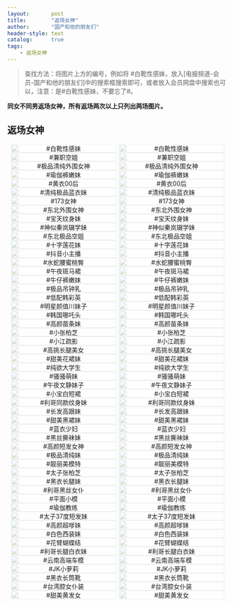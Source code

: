 ```yaml
---
layout:       post
title:        "返场女神"
author:       "国产和他的朋友们"
header-style: text
catalog:      true
tags:
    - 返场女神
---
```


> 查找方法：将图片上方的编号，例如将 #白靴性感妹，放入[电报频道-会员-国产和他的朋友们]中的搜索框搜索即可，或者放入会员网盘中搜索也可以，注意：是#白靴性感妹，不要忘了#。

**同女不同男返场女神，所有返场两次以上只列出两场图片。**

## 返场女神

<div style="display: flex; justify-content: center;">
    <div style="position: relative; width: 48%; margin-right: 1%;">
        <img src="https://tanhuawanrenmigroup.top/tanhuafanchang/tanhuafanchang10001.jpg" style="width: 100%;"/>
        <div style="position: absolute; top: 0; left: 0; width: 100%; text-align: center; background-color: rgba(255, 255, 255, 0.7); font-size: 14px;">
            #白靴性感妹
        </div>
    </div>
    <div style="position: relative; width: 48%;">
        <img src="https://tanhuawanrenmigroup.top/tanhuafanchang/tanhuafanchang10002.jpg" style="width: 100%;"/>
        <div style="position: absolute; top: 0; left: 0; width: 100%; text-align: center; background-color: rgba(255, 255, 255, 0.7); font-size: 14px;">
            #白靴性感妹
        </div>
    </div>

</div>

<div style="display: flex; justify-content: center;">
    <div style="position: relative; width: 48%; margin-right: 1%;">
        <img src="https://tanhuawanrenmigroup.top/tanhuafanchang/tanhuafanchang10003.jpg" style="width: 100%;"/>
        <div style="position: absolute; top: 0; left: 0; width: 100%; text-align: center; background-color: rgba(255, 255, 255, 0.7); font-size: 14px;">
            #兼职空姐
        </div>
    </div>
    <div style="position: relative; width: 48%;">
        <img src="https://tanhuawanrenmigroup.top/tanhuafanchang/tanhuafanchang10004.jpg" style="width: 100%;"/>
        <div style="position: absolute; top: 0; left: 0; width: 100%; text-align: center; background-color: rgba(255, 255, 255, 0.7); font-size: 14px;">
            #兼职空姐
        </div>
    </div>
</div>

<div style="display: flex; justify-content: center;">
    <div style="position: relative; width: 48%; margin-right: 1%;">
        <img src="https://tanhuawanrenmigroup.top/tanhuafanchang/tanhuafanchang10005.jpg" style="width: 100%;"/>
        <div style="position: absolute; top: 0; left: 0; width: 100%; text-align: center; background-color: rgba(255, 255, 255, 0.7); font-size: 14px;">
            #极品清纯外围女神
        </div>
    </div>
    <div style="position: relative; width: 48%;">
        <img src="https://tanhuawanrenmigroup.top/tanhuafanchang/tanhuafanchang10006.jpg" style="width: 100%;"/>
        <div style="position: absolute; top: 0; left: 0; width: 100%; text-align: center; background-color: rgba(255, 255, 255, 0.7); font-size: 14px;">
            #极品清纯外围女神
        </div>
    </div>
</div>

<div style="display: flex; justify-content: center;">
    <div style="position: relative; width: 48%; margin-right: 1%;">
        <img src="https://tanhuawanrenmigroup.top/tanhuafanchang/tanhuafanchang10007.jpg" style="width: 100%;"/>
        <div style="position: absolute; top: 0; left: 0; width: 100%; text-align: center; background-color: rgba(255, 255, 255, 0.7); font-size: 14px;">
            #瑜伽裤嫩妹
        </div>
    </div>
    <div style="position: relative; width: 48%;">
        <img src="https://tanhuawanrenmigroup.top/tanhuafanchang/tanhuafanchang10008.jpg" style="width: 100%;"/>
        <div style="position: absolute; top: 0; left: 0; width: 100%; text-align: center; background-color: rgba(255, 255, 255, 0.7); font-size: 14px;">
            #瑜伽裤嫩妹
        </div>
    </div>
</div>

<div style="display: flex; justify-content: center;">
    <div style="position: relative; width: 48%; margin-right: 1%;">
        <img src="https://tanhuawanrenmigroup.top/tanhuafanchang/tanhuafanchang10009.jpg" style="width: 100%;"/>
        <div style="position: absolute; top: 0; left: 0; width: 100%; text-align: center; background-color: rgba(255, 255, 255, 0.7); font-size: 14px;">
            #黄衣00后
        </div>
    </div>
    <div style="position: relative; width: 48%;">
        <img src="https://tanhuawanrenmigroup.top/tanhuafanchang/tanhuafanchang10010.jpg" style="width: 100%;"/>
        <div style="position: absolute; top: 0; left: 0; width: 100%; text-align: center; background-color: rgba(255, 255, 255, 0.7); font-size: 14px;">
            #黄衣00后
        </div>
    </div>
</div>

<div style="display: flex; justify-content: center;">
    <div style="position: relative; width: 48%; margin-right: 1%;">
        <img src="https://tanhuawanrenmigroup.top/tanhuafanchang/tanhuafanchang10011.jpg" style="width: 100%;"/>
        <div style="position: absolute; top: 0; left: 0; width: 100%; text-align: center; background-color: rgba(255, 255, 255, 0.7); font-size: 14px;">
            #清纯极品蓝衣妹
        </div>
    </div>
    <div style="position: relative; width: 48%;">
        <img src="https://tanhuawanrenmigroup.top/tanhuafanchang/tanhuafanchang10012.jpg" style="width: 100%;"/>
        <div style="position: absolute; top: 0; left: 0; width: 100%; text-align: center; background-color: rgba(255, 255, 255, 0.7); font-size: 14px;">
            #清纯极品蓝衣妹
        </div>
    </div>
</div>

<div style="display: flex; justify-content: center;">
    <div style="position: relative; width: 48%; margin-right: 1%;">
        <img src="https://tanhuawanrenmigroup.top/tanhuafanchang/tanhuafanchang10013.jpg" style="width: 100%;"/>
        <div style="position: absolute; top: 0; left: 0; width: 100%; text-align: center; background-color: rgba(255, 255, 255, 0.7); font-size: 14px;">
            #173女神
        </div>
    </div>
    <div style="position: relative; width: 48%;">
        <img src="https://tanhuawanrenmigroup.top/tanhuafanchang/tanhuafanchang10014.jpg" style="width: 100%;"/>
        <div style="position: absolute; top: 0; left: 0; width: 100%; text-align: center; background-color: rgba(255, 255, 255, 0.7); font-size: 14px;">
            #173女神
        </div>
    </div>
</div>

<div style="display: flex; justify-content: center;">
    <div style="position: relative; width: 48%; margin-right: 1%;">
        <img src="https://tanhuawanrenmigroup.top/tanhuafanchang/tanhuafanchang10015.jpg" style="width: 100%;"/>
        <div style="position: absolute; top: 0; left: 0; width: 100%; text-align: center; background-color: rgba(255, 255, 255, 0.7); font-size: 14px;">
            #东北外围女神
        </div>
    </div>
    <div style="position: relative; width: 48%;">
        <img src="https://tanhuawanrenmigroup.top/tanhuafanchang/tanhuafanchang10016.jpg" style="width: 100%;"/>
        <div style="position: absolute; top: 0; left: 0; width: 100%; text-align: center; background-color: rgba(255, 255, 255, 0.7); font-size: 14px;">
            #东北外围女神
        </div>
    </div>
</div>

<div style="display: flex; justify-content: center;">
    <div style="position: relative; width: 48%; margin-right: 1%;">
        <img src="https://tanhuawanrenmigroup.top/tanhuafanchang/tanhuafanchang10017.jpg" style="width: 100%;"/>
        <div style="position: absolute; top: 0; left: 0; width: 100%; text-align: center; background-color: rgba(255, 255, 255, 0.7); font-size: 14px;">
            #宝天纹身妹
        </div>
    </div>
    <div style="position: relative; width: 48%;">
        <img src="https://tanhuawanrenmigroup.top/tanhuafanchang/tanhuafanchang10018.jpg" style="width: 100%;"/>
        <div style="position: absolute; top: 0; left: 0; width: 100%; text-align: center; background-color: rgba(255, 255, 255, 0.7); font-size: 14px;">
            #宝天纹身妹
        </div>
    </div>
</div>

<div style="display: flex; justify-content: center;">
    <div style="position: relative; width: 48%; margin-right: 1%;">
        <img src="https://tanhuawanrenmigroup.top/tanhuafanchang/tanhuafanchang10019.jpg" style="width: 100%;"/>
        <div style="position: absolute; top: 0; left: 0; width: 100%; text-align: center; background-color: rgba(255, 255, 255, 0.7); font-size: 14px;">
            #神似秦岚辍学妹
        </div>
    </div>
    <div style="position: relative; width: 48%;">
        <img src="https://tanhuawanrenmigroup.top/tanhuafanchang/tanhuafanchang10020.jpg" style="width: 100%;"/>
        <div style="position: absolute; top: 0; left: 0; width: 100%; text-align: center; background-color: rgba(255, 255, 255, 0.7); font-size: 14px;">
            #神似秦岚辍学妹
        </div>
    </div>
</div>

<div style="display: flex; justify-content: center;">
    <div style="position: relative; width: 48%; margin-right: 1%;">
        <img src="https://tanhuawanrenmigroup.top/tanhuafanchang/tanhuafanchang10021.jpg" style="width: 100%;"/>
        <div style="position: absolute; top: 0; left: 0; width: 100%; text-align: center; background-color: rgba(255, 255, 255, 0.7); font-size: 14px;">
            #东北极品空姐
        </div>
    </div>
    <div style="position: relative; width: 48%;">
        <img src="https://tanhuawanrenmigroup.top/tanhuafanchang/tanhuafanchang10022.jpg" style="width: 100%;"/>
        <div style="position: absolute; top: 0; left: 0; width: 100%; text-align: center; background-color: rgba(255, 255, 255, 0.7); font-size: 14px;">
            #东北极品空姐
        </div>
    </div>
</div>

<div style="display: flex; justify-content: center;">
    <div style="position: relative; width: 48%; margin-right: 1%;">
        <img src="https://tanhuawanrenmigroup.top/tanhuafanchang/tanhuafanchang10023.jpg" style="width: 100%;"/>
        <div style="position: absolute; top: 0; left: 0; width: 100%; text-align: center; background-color: rgba(255, 255, 255, 0.7); font-size: 14px;">
            #十字莲花妹
        </div>
    </div>
    <div style="position: relative; width: 48%;">
        <img src="https://tanhuawanrenmigroup.top/tanhuafanchang/tanhuafanchang10024.jpg" style="width: 100%;"/>
        <div style="position: absolute; top: 0; left: 0; width: 100%; text-align: center; background-color: rgba(255, 255, 255, 0.7); font-size: 14px;">
            #十字莲花妹
        </div>
    </div>
</div>

<div style="display: flex; justify-content: center;">
    <div style="position: relative; width: 48%; margin-right: 1%;">
        <img src="https://tanhuawanrenmigroup.top/tanhuafanchang/tanhuafanchang10025.jpg" style="width: 100%;"/>
        <div style="position: absolute; top: 0; left: 0; width: 100%; text-align: center; background-color: rgba(255, 255, 255, 0.7); font-size: 14px;">
            #抖音小主播
        </div>
    </div>
    <div style="position: relative; width: 48%;">
        <img src="https://tanhuawanrenmigroup.top/tanhuafanchang/tanhuafanchang10026.jpg" style="width: 100%;"/>
        <div style="position: absolute; top: 0; left: 0; width: 100%; text-align: center; background-color: rgba(255, 255, 255, 0.7); font-size: 14px;">
            #抖音小主播
        </div>
    </div>
</div>

<div style="display: flex; justify-content: center;">
    <div style="position: relative; width: 48%; margin-right: 1%;">
        <img src="https://tanhuawanrenmigroup.top/tanhuafanchang/tanhuafanchang10027.jpg" style="width: 100%;"/>
        <div style="position: absolute; top: 0; left: 0; width: 100%; text-align: center; background-color: rgba(255, 255, 255, 0.7); font-size: 14px;">
            #水蛇腰蜜桃臀
        </div>
    </div>
    <div style="position: relative; width: 48%;">
        <img src="https://tanhuawanrenmigroup.top/tanhuafanchang/tanhuafanchang10028.jpg" style="width: 100%;"/>
        <div style="position: absolute; top: 0; left: 0; width: 100%; text-align: center; background-color: rgba(255, 255, 255, 0.7); font-size: 14px;">
            #水蛇腰蜜桃臀
        </div>
    </div>
</div>

<div style="display: flex; justify-content: center;">
    <div style="position: relative; width: 48%; margin-right: 1%;">
        <img src="https://tanhuawanrenmigroup.top/tanhuafanchang/tanhuafanchang10029.jpg" style="width: 100%;"/>
        <div style="position: absolute; top: 0; left: 0; width: 100%; text-align: center; background-color: rgba(255, 255, 255, 0.7); font-size: 14px;">
            #午夜斑马裙
        </div>
    </div>
    <div style="position: relative; width: 48%;">
        <img src="https://tanhuawanrenmigroup.top/tanhuafanchang/tanhuafanchang10030.jpg" style="width: 100%;"/>
        <div style="position: absolute; top: 0; left: 0; width: 100%; text-align: center; background-color: rgba(255, 255, 255, 0.7); font-size: 14px;">
            #午夜斑马裙
        </div>
    </div>
</div>

<div style="display: flex; justify-content: center;">
    <div style="position: relative; width: 48%; margin-right: 1%;">
        <img src="https://tanhuawanrenmigroup.top/tanhuafanchang/tanhuafanchang10031.jpg" style="width: 100%;"/>
        <div style="position: absolute; top: 0; left: 0; width: 100%; text-align: center; background-color: rgba(255, 255, 255, 0.7); font-size: 14px;">
            #牛仔裤嫩妹
        </div>
    </div>
    <div style="position: relative; width: 48%;">
        <img src="https://tanhuawanrenmigroup.top/tanhuafanchang/tanhuafanchang10032.jpg" style="width: 100%;"/>
        <div style="position: absolute; top: 0; left: 0; width: 100%; text-align: center; background-color: rgba(255, 255, 255, 0.7); font-size: 14px;">
            #牛仔裤嫩妹
        </div>
    </div>
</div>

<div style="display: flex; justify-content: center;">
    <div style="position: relative; width: 48%; margin-right: 1%;">
        <img src="https://tanhuawanrenmigroup.top/tanhuafanchang/tanhuafanchang10033.jpg" style="width: 100%;"/>
        <div style="position: absolute; top: 0; left: 0; width: 100%; text-align: center; background-color: rgba(255, 255, 255, 0.7); font-size: 14px;">
            #极品吊钟乳
        </div>
    </div>
    <div style="position: relative; width: 48%;">
        <img src="https://tanhuawanrenmigroup.top/tanhuafanchang/tanhuafanchang10034.jpg" style="width: 100%;"/>
        <div style="position: absolute; top: 0; left: 0; width: 100%; text-align: center; background-color: rgba(255, 255, 255, 0.7); font-size: 14px;">
            #极品吊钟乳
        </div>
    </div>
</div>

<div style="display: flex; justify-content: center;">
    <div style="position: relative; width: 48%; margin-right: 1%;">
        <img src="https://tanhuawanrenmigroup.top/tanhuafanchang/tanhuafanchang10035.jpg" style="width: 100%;"/>
        <div style="position: absolute; top: 0; left: 0; width: 100%; text-align: center; background-color: rgba(255, 255, 255, 0.7); font-size: 14px;">
            #低配韩彩英
        </div>
    </div>
    <div style="position: relative; width: 48%;">
        <img src="https://tanhuawanrenmigroup.top/tanhuafanchang/tanhuafanchang10036.jpg" style="width: 100%;"/>
        <div style="position: absolute; top: 0; left: 0; width: 100%; text-align: center; background-color: rgba(255, 255, 255, 0.7); font-size: 14px;">
            #低配韩彩英
        </div>
    </div>
</div>

<div style="display: flex; justify-content: center;">
    <div style="position: relative; width: 48%; margin-right: 1%;">
        <img src="https://tanhuawanrenmigroup.top/tanhuafanchang/tanhuafanchang10037.jpg" style="width: 100%;"/>
        <div style="position: absolute; top: 0; left: 0; width: 100%; text-align: center; background-color: rgba(255, 255, 255, 0.7); font-size: 14px;">
            #明星颜值川妹子
        </div>
    </div>
    <div style="position: relative; width: 48%;">
        <img src="https://tanhuawanrenmigroup.top/tanhuafanchang/tanhuafanchang10038.jpg" style="width: 100%;"/>
        <div style="position: absolute; top: 0; left: 0; width: 100%; text-align: center; background-color: rgba(255, 255, 255, 0.7); font-size: 14px;">
            #明星颜值川妹子
        </div>
    </div>
</div>

<div style="display: flex; justify-content: center;">
    <div style="position: relative; width: 48%; margin-right: 1%;">
        <img src="https://tanhuawanrenmigroup.top/tanhuafanchang/tanhuafanchang10039.jpg" style="width: 100%;"/>
        <div style="position: absolute; top: 0; left: 0; width: 100%; text-align: center; background-color: rgba(255, 255, 255, 0.7); font-size: 14px;">
            #韩国哪吒头
        </div>
    </div>
    <div style="position: relative; width: 48%;">
        <img src="https://tanhuawanrenmigroup.top/tanhuafanchang/tanhuafanchang10040.jpg" style="width: 100%;"/>
        <div style="position: absolute; top: 0; left: 0; width: 100%; text-align: center; background-color: rgba(255, 255, 255, 0.7); font-size: 14px;">
            #韩国哪吒头
        </div>
    </div>
</div>

<div style="display: flex; justify-content: center;">
    <div style="position: relative; width: 48%; margin-right: 1%;">
        <img src="https://tanhuawanrenmigroup.top/tanhuafanchang/tanhuafanchang10041.jpg" style="width: 100%;"/>
        <div style="position: absolute; top: 0; left: 0; width: 100%; text-align: center; background-color: rgba(255, 255, 255, 0.7); font-size: 14px;">
            #高颜苗条妹
        </div>
    </div>
    <div style="position: relative; width: 48%;">
        <img src="https://tanhuawanrenmigroup.top/tanhuafanchang/tanhuafanchang10042.jpg" style="width: 100%;"/>
        <div style="position: absolute; top: 0; left: 0; width: 100%; text-align: center; background-color: rgba(255, 255, 255, 0.7); font-size: 14px;">
            #高颜苗条妹
        </div>
    </div>
</div>

<div style="display: flex; justify-content: center;">
    <div style="position: relative; width: 48%; margin-right: 1%;">
        <img src="https://tanhuawanrenmigroup.top/tanhuafanchang/tanhuafanchang10043.jpg" style="width: 100%;"/>
        <div style="position: absolute; top: 0; left: 0; width: 100%; text-align: center; background-color: rgba(255, 255, 255, 0.7); font-size: 14px;">
            #小张柏芝
        </div>
    </div>
    <div style="position: relative; width: 48%;">
        <img src="https://tanhuawanrenmigroup.top/tanhuafanchang/tanhuafanchang10044.jpg" style="width: 100%;"/>
        <div style="position: absolute; top: 0; left: 0; width: 100%; text-align: center; background-color: rgba(255, 255, 255, 0.7); font-size: 14px;">
            #小张柏芝
        </div>
    </div>
</div>

<div style="display: flex; justify-content: center;">
    <div style="position: relative; width: 48%; margin-right: 1%;">
        <img src="https://tanhuawanrenmigroup.top/tanhuafanchang/tanhuafanchang10045.jpg" style="width: 100%;"/>
        <div style="position: absolute; top: 0; left: 0; width: 100%; text-align: center; background-color: rgba(255, 255, 255, 0.7); font-size: 14px;">
            #小江疏影
        </div>
    </div>
    <div style="position: relative; width: 48%;">
        <img src="https://tanhuawanrenmigroup.top/tanhuafanchang/tanhuafanchang10046.jpg" style="width: 100%;"/>
        <div style="position: absolute; top: 0; left: 0; width: 100%; text-align: center; background-color: rgba(255, 255, 255, 0.7); font-size: 14px;">
            #小江疏影
        </div>
    </div>
</div>

<div style="display: flex; justify-content: center;">
    <div style="position: relative; width: 48%; margin-right: 1%;">
        <img src="https://tanhuawanrenmigroup.top/tanhuafanchang/tanhuafanchang10047.jpg" style="width: 100%;"/>
        <div style="position: absolute; top: 0; left: 0; width: 100%; text-align: center; background-color: rgba(255, 255, 255, 0.7); font-size: 14px;">
            #高挑长腿美女
        </div>
    </div>
    <div style="position: relative; width: 48%;">
        <img src="https://tanhuawanrenmigroup.top/tanhuafanchang/tanhuafanchang10048.jpg" style="width: 100%;"/>
        <div style="position: absolute; top: 0; left: 0; width: 100%; text-align: center; background-color: rgba(255, 255, 255, 0.7); font-size: 14px;">
            #高挑长腿美女
        </div>
    </div>
</div>

<div style="display: flex; justify-content: center;">
    <div style="position: relative; width: 48%; margin-right: 1%;">
        <img src="https://tanhuawanrenmigroup.top/tanhuafanchang/tanhuafanchang10049.jpg" style="width: 100%;"/>
        <div style="position: absolute; top: 0; left: 0; width: 100%; text-align: center; background-color: rgba(255, 255, 255, 0.7); font-size: 14px;">
            #甜美花裙妹
        </div>
    </div>
    <div style="position: relative; width: 48%;">
        <img src="https://tanhuawanrenmigroup.top/tanhuafanchang/tanhuafanchang10050.jpg" style="width: 100%;"/>
        <div style="position: absolute; top: 0; left: 0; width: 100%; text-align: center; background-color: rgba(255, 255, 255, 0.7); font-size: 14px;">
            #甜美花裙妹
        </div>
    </div>
</div>

<div style="display: flex; justify-content: center;">
    <div style="position: relative; width: 48%; margin-right: 1%;">
        <img src="https://tanhuawanrenmigroup.top/tanhuafanchang/tanhuafanchang10051.jpg" style="width: 100%;"/>
        <div style="position: absolute; top: 0; left: 0; width: 100%; text-align: center; background-color: rgba(255, 255, 255, 0.7); font-size: 14px;">
            #纯欲大学生
        </div>
    </div>
    <div style="position: relative; width: 48%;">
        <img src="https://tanhuawanrenmigroup.top/tanhuafanchang/tanhuafanchang10052.jpg" style="width: 100%;"/>
        <div style="position: absolute; top: 0; left: 0; width: 100%; text-align: center; background-color: rgba(255, 255, 255, 0.7); font-size: 14px;">
            #纯欲大学生
        </div>
    </div>
</div>

<div style="display: flex; justify-content: center;">
    <div style="position: relative; width: 48%; margin-right: 1%;">
        <img src="https://tanhuawanrenmigroup.top/tanhuafanchang/tanhuafanchang10053.jpg" style="width: 100%;"/>
        <div style="position: absolute; top: 0; left: 0; width: 100%; text-align: center; background-color: rgba(255, 255, 255, 0.7); font-size: 14px;">
            #骚骚萌妹
        </div>
    </div>
    <div style="position: relative; width: 48%;">
        <img src="https://tanhuawanrenmigroup.top/tanhuafanchang/tanhuafanchang10054.jpg" style="width: 100%;"/>
        <div style="position: absolute; top: 0; left: 0; width: 100%; text-align: center; background-color: rgba(255, 255, 255, 0.7); font-size: 14px;">
            #骚骚萌妹
        </div>
    </div>
</div>

<div style="display: flex; justify-content: center;">
    <div style="position: relative; width: 48%; margin-right: 1%;">
        <img src="https://tanhuawanrenmigroup.top/tanhuafanchang/tanhuafanchang10055.jpg" style="width: 100%;"/>
        <div style="position: absolute; top: 0; left: 0; width: 100%; text-align: center; background-color: rgba(255, 255, 255, 0.7); font-size: 14px;">
            #午夜文静妹子
        </div>
    </div>
    <div style="position: relative; width: 48%;">
        <img src="https://tanhuawanrenmigroup.top/tanhuafanchang/tanhuafanchang10056.jpg" style="width: 100%;"/>
        <div style="position: absolute; top: 0; left: 0; width: 100%; text-align: center; background-color: rgba(255, 255, 255, 0.7); font-size: 14px;">
            #午夜文静妹子
        </div>
    </div>
</div>

<div style="display: flex; justify-content: center;">
    <div style="position: relative; width: 48%; margin-right: 1%;">
        <img src="https://tanhuawanrenmigroup.top/tanhuafanchang/tanhuafanchang10057.jpg" style="width: 100%;"/>
        <div style="position: absolute; top: 0; left: 0; width: 100%; text-align: center; background-color: rgba(255, 255, 255, 0.7); font-size: 14px;">
            #小宝白短裙
        </div>
    </div>
    <div style="position: relative; width: 48%;">
        <img src="https://tanhuawanrenmigroup.top/tanhuafanchang/tanhuafanchang10058.jpg" style="width: 100%;"/>
        <div style="position: absolute; top: 0; left: 0; width: 100%; text-align: center; background-color: rgba(255, 255, 255, 0.7); font-size: 14px;">
            #小宝白短裙
        </div>
    </div>
</div>

<div style="display: flex; justify-content: center;">
    <div style="position: relative; width: 48%; margin-right: 1%;">
        <img src="https://tanhuawanrenmigroup.top/tanhuafanchang/tanhuafanchang10059.jpg" style="width: 100%;"/>
        <div style="position: absolute; top: 0; left: 0; width: 100%; text-align: center; background-color: rgba(255, 255, 255, 0.7); font-size: 14px;">
            #利哥同款纹身妹
        </div>
    </div>
    <div style="position: relative; width: 48%;">
        <img src="https://tanhuawanrenmigroup.top/tanhuafanchang/tanhuafanchang10060.jpg" style="width: 100%;"/>
        <div style="position: absolute; top: 0; left: 0; width: 100%; text-align: center; background-color: rgba(255, 255, 255, 0.7); font-size: 14px;">
            #利哥同款纹身妹
        </div>
    </div>
</div>

<div style="display: flex; justify-content: center;">
    <div style="position: relative; width: 48%; margin-right: 1%;">
        <img src="https://tanhuawanrenmigroup.top/tanhuafanchang/tanhuafanchang10061.jpg" style="width: 100%;"/>
        <div style="position: absolute; top: 0; left: 0; width: 100%; text-align: center; background-color: rgba(255, 255, 255, 0.7); font-size: 14px;">
            #长发高跟妹
        </div>
    </div>
    <div style="position: relative; width: 48%;">
        <img src="https://tanhuawanrenmigroup.top/tanhuafanchang/tanhuafanchang10062.jpg" style="width: 100%;"/>
        <div style="position: absolute; top: 0; left: 0; width: 100%; text-align: center; background-color: rgba(255, 255, 255, 0.7); font-size: 14px;">
            #长发高跟妹
        </div>
    </div>
</div>

<div style="display: flex; justify-content: center;">
    <div style="position: relative; width: 48%; margin-right: 1%;">
        <img src="https://tanhuawanrenmigroup.top/tanhuafanchang/tanhuafanchang10063.jpg" style="width: 100%;"/>
        <div style="position: absolute; top: 0; left: 0; width: 100%; text-align: center; background-color: rgba(255, 255, 255, 0.7); font-size: 14px;">
            #甜美黑裙妹
        </div>
    </div>
    <div style="position: relative; width: 48%;">
        <img src="https://tanhuawanrenmigroup.top/tanhuafanchang/tanhuafanchang10064.jpg" style="width: 100%;"/>
        <div style="position: absolute; top: 0; left: 0; width: 100%; text-align: center; background-color: rgba(255, 255, 255, 0.7); font-size: 14px;">
            #甜美黑裙妹
        </div>
    </div>
</div>

<div style="display: flex; justify-content: center;">
    <div style="position: relative; width: 48%; margin-right: 1%;">
        <img src="https://tanhuawanrenmigroup.top/tanhuafanchang/tanhuafanchang10065.jpg" style="width: 100%;"/>
        <div style="position: absolute; top: 0; left: 0; width: 100%; text-align: center; background-color: rgba(255, 255, 255, 0.7); font-size: 14px;">
            #蓝衣少妇
        </div>
    </div>
    <div style="position: relative; width: 48%;">
        <img src="https://tanhuawanrenmigroup.top/tanhuafanchang/tanhuafanchang10066.jpg" style="width: 100%;"/>
        <div style="position: absolute; top: 0; left: 0; width: 100%; text-align: center; background-color: rgba(255, 255, 255, 0.7); font-size: 14px;">
            #蓝衣少妇
        </div>
    </div>
</div>

<div style="display: flex; justify-content: center;">
    <div style="position: relative; width: 48%; margin-right: 1%;">
        <img src="https://tanhuawanrenmigroup.top/tanhuafanchang/tanhuafanchang10067.jpg" style="width: 100%;"/>
        <div style="position: absolute; top: 0; left: 0; width: 100%; text-align: center; background-color: rgba(255, 255, 255, 0.7); font-size: 14px;">
            #黑丝撕袜妹
        </div>
    </div>
    <div style="position: relative; width: 48%;">
        <img src="https://tanhuawanrenmigroup.top/tanhuafanchang/tanhuafanchang10068.jpg" style="width: 100%;"/>
        <div style="position: absolute; top: 0; left: 0; width: 100%; text-align: center; background-color: rgba(255, 255, 255, 0.7); font-size: 14px;">
            #黑丝撕袜妹
        </div>
    </div>
</div>

<div style="display: flex; justify-content: center;">
    <div style="position: relative; width: 48%; margin-right: 1%;">
        <img src="https://tanhuawanrenmigroup.top/tanhuafanchang/tanhuafanchang10069.jpg" style="width: 100%;"/>
        <div style="position: absolute; top: 0; left: 0; width: 100%; text-align: center; background-color: rgba(255, 255, 255, 0.7); font-size: 14px;">
            #高颜短发女神
        </div>
    </div>
    <div style="position: relative; width: 48%;">
        <img src="https://tanhuawanrenmigroup.top/tanhuafanchang/tanhuafanchang10070.jpg" style="width: 100%;"/>
        <div style="position: absolute; top: 0; left: 0; width: 100%; text-align: center; background-color: rgba(255, 255, 255, 0.7); font-size: 14px;">
            #高颜短发女神
        </div>
    </div>
</div>

<div style="display: flex; justify-content: center;">
    <div style="position: relative; width: 48%; margin-right: 1%;">
        <img src="https://tanhuawanrenmigroup.top/tanhuafanchang/tanhuafanchang10071.jpg" style="width: 100%;"/>
        <div style="position: absolute; top: 0; left: 0; width: 100%; text-align: center; background-color: rgba(255, 255, 255, 0.7); font-size: 14px;">
            #极品清纯妹
        </div>
    </div>
    <div style="position: relative; width: 48%;">
        <img src="https://tanhuawanrenmigroup.top/tanhuafanchang/tanhuafanchang10072.jpg" style="width: 100%;"/>
        <div style="position: absolute; top: 0; left: 0; width: 100%; text-align: center; background-color: rgba(255, 255, 255, 0.7); font-size: 14px;">
            #极品清纯妹
        </div>
    </div>
</div>

<div style="display: flex; justify-content: center;">
    <div style="position: relative; width: 48%; margin-right: 1%;">
        <img src="https://tanhuawanrenmigroup.top/tanhuafanchang/tanhuafanchang10073.jpg" style="width: 100%;"/>
        <div style="position: absolute; top: 0; left: 0; width: 100%; text-align: center; background-color: rgba(255, 255, 255, 0.7); font-size: 14px;">
            #靓丽美模特
        </div>
    </div>
    <div style="position: relative; width: 48%;">
        <img src="https://tanhuawanrenmigroup.top/tanhuafanchang/tanhuafanchang10074.jpg" style="width: 100%;"/>
        <div style="position: absolute; top: 0; left: 0; width: 100%; text-align: center; background-color: rgba(255, 255, 255, 0.7); font-size: 14px;">
            #靓丽美模特
        </div>
    </div>
</div>

<div style="display: flex; justify-content: center;">
    <div style="position: relative; width: 48%; margin-right: 1%;">
        <img src="https://tanhuawanrenmigroup.top/tanhuafanchang/tanhuafanchang10075.jpg" style="width: 100%;"/>
        <div style="position: absolute; top: 0; left: 0; width: 100%; text-align: center; background-color: rgba(255, 255, 255, 0.7); font-size: 14px;">
            #太子张柏芝
        </div>
    </div>
    <div style="position: relative; width: 48%;">
        <img src="https://tanhuawanrenmigroup.top/tanhuafanchang/tanhuafanchang10076.jpg" style="width: 100%;"/>
        <div style="position: absolute; top: 0; left: 0; width: 100%; text-align: center; background-color: rgba(255, 255, 255, 0.7); font-size: 14px;">
            #太子张柏芝
        </div>
    </div>
</div>

<div style="display: flex; justify-content: center;">
    <div style="position: relative; width: 48%; margin-right: 1%;">
        <img src="https://tanhuawanrenmigroup.top/tanhuafanchang/tanhuafanchang10077.jpg" style="width: 100%;"/>
        <div style="position: absolute; top: 0; left: 0; width: 100%; text-align: center; background-color: rgba(255, 255, 255, 0.7); font-size: 14px;">
            #黑衣长腿妹
        </div>
    </div>
    <div style="position: relative; width: 48%;">
        <img src="https://tanhuawanrenmigroup.top/tanhuafanchang/tanhuafanchang10078.jpg" style="width: 100%;"/>
        <div style="position: absolute; top: 0; left: 0; width: 100%; text-align: center; background-color: rgba(255, 255, 255, 0.7); font-size: 14px;">
            #黑衣长腿妹
        </div>
    </div>
</div>

<div style="display: flex; justify-content: center;">
    <div style="position: relative; width: 48%; margin-right: 1%;">
        <img src="https://tanhuawanrenmigroup.top/tanhuafanchang/tanhuafanchang10079.jpg" style="width: 100%;"/>
        <div style="position: absolute; top: 0; left: 0; width: 100%; text-align: center; background-color: rgba(255, 255, 255, 0.7); font-size: 14px;">
            #利哥黑丝女仆
        </div>
    </div>
    <div style="position: relative; width: 48%;">
        <img src="https://tanhuawanrenmigroup.top/tanhuafanchang/tanhuafanchang10080.jpg" style="width: 100%;"/>
        <div style="position: absolute; top: 0; left: 0; width: 100%; text-align: center; background-color: rgba(255, 255, 255, 0.7); font-size: 14px;">
            #利哥黑丝女仆
        </div>
    </div>
</div>

<div style="display: flex; justify-content: center;">
    <div style="position: relative; width: 48%; margin-right: 1%;">
        <img src="https://tanhuawanrenmigroup.top/tanhuafanchang/tanhuafanchang10081.jpg" style="width: 100%;"/>
        <div style="position: absolute; top: 0; left: 0; width: 100%; text-align: center; background-color: rgba(255, 255, 255, 0.7); font-size: 14px;">
            #平面小模
        </div>
    </div>
    <div style="position: relative; width: 48%;">
        <img src="https://tanhuawanrenmigroup.top/tanhuafanchang/tanhuafanchang10082.jpg" style="width: 100%;"/>
        <div style="position: absolute; top: 0; left: 0; width: 100%; text-align: center; background-color: rgba(255, 255, 255, 0.7); font-size: 14px;">
            #平面小模
        </div>
    </div>
</div>

<div style="display: flex; justify-content: center;">
    <div style="position: relative; width: 48%; margin-right: 1%;">
        <img src="https://tanhuawanrenmigroup.top/tanhuafanchang/tanhuafanchang10083.jpg" style="width: 100%;"/>
        <div style="position: absolute; top: 0; left: 0; width: 100%; text-align: center; background-color: rgba(255, 255, 255, 0.7); font-size: 14px;">
            #瑜伽教练
        </div>
    </div>
    <div style="position: relative; width: 48%;">
        <img src="https://tanhuawanrenmigroup.top/tanhuafanchang/tanhuafanchang10084.jpg" style="width: 100%;"/>
        <div style="position: absolute; top: 0; left: 0; width: 100%; text-align: center; background-color: rgba(255, 255, 255, 0.7); font-size: 14px;">
            #瑜伽教练
        </div>
    </div>
</div>

<div style="display: flex; justify-content: center;">
    <div style="position: relative; width: 48%; margin-right: 1%;">
        <img src="https://tanhuawanrenmigroup.top/tanhuafanchang/tanhuafanchang10085.jpg" style="width: 100%;"/>
        <div style="position: absolute; top: 0; left: 0; width: 100%; text-align: center; background-color: rgba(255, 255, 255, 0.7); font-size: 14px;">
            #太子37度短发妹
        </div>
    </div>
    <div style="position: relative; width: 48%;">
        <img src="https://tanhuawanrenmigroup.top/tanhuafanchang/tanhuafanchang10086.jpg" style="width: 100%;"/>
        <div style="position: absolute; top: 0; left: 0; width: 100%; text-align: center; background-color: rgba(255, 255, 255, 0.7); font-size: 14px;">
            #太子37度短发妹
        </div>
    </div>
</div>

<div style="display: flex; justify-content: center;">
    <div style="position: relative; width: 48%; margin-right: 1%;">
        <img src="https://tanhuawanrenmigroup.top/tanhuafanchang/tanhuafanchang10087.jpg" style="width: 100%;"/>
        <div style="position: absolute; top: 0; left: 0; width: 100%; text-align: center; background-color: rgba(255, 255, 255, 0.7); font-size: 14px;">
            #高颜超嗲妹
        </div>
    </div>
    <div style="position: relative; width: 48%;">
        <img src="https://tanhuawanrenmigroup.top/tanhuafanchang/tanhuafanchang10088.jpg" style="width: 100%;"/>
        <div style="position: absolute; top: 0; left: 0; width: 100%; text-align: center; background-color: rgba(255, 255, 255, 0.7); font-size: 14px;">
            #高颜超嗲妹
        </div>
    </div>
</div>

<div style="display: flex; justify-content: center;">
    <div style="position: relative; width: 48%; margin-right: 1%;">
        <img src="https://tanhuawanrenmigroup.top/tanhuafanchang/tanhuafanchang10089.jpg" style="width: 100%;"/>
        <div style="position: absolute; top: 0; left: 0; width: 100%; text-align: center; background-color: rgba(255, 255, 255, 0.7); font-size: 14px;">
            #白色西装妹
        </div>
    </div>
    <div style="position: relative; width: 48%;">
        <img src="https://tanhuawanrenmigroup.top/tanhuafanchang/tanhuafanchang10090.jpg" style="width: 100%;"/>
        <div style="position: absolute; top: 0; left: 0; width: 100%; text-align: center; background-color: rgba(255, 255, 255, 0.7); font-size: 14px;">
            #白色西装妹
        </div>
    </div>
</div>

<div style="display: flex; justify-content: center;">
    <div style="position: relative; width: 48%; margin-right: 1%;">
        <img src="https://tanhuawanrenmigroup.top/tanhuafanchang/tanhuafanchang10091.jpg" style="width: 100%;"/>
        <div style="position: absolute; top: 0; left: 0; width: 100%; text-align: center; background-color: rgba(255, 255, 255, 0.7); font-size: 14px;">
            #花臂蝴蝶结
        </div>
    </div>
    <div style="position: relative; width: 48%;">
        <img src="https://tanhuawanrenmigroup.top/tanhuafanchang/tanhuafanchang10092.jpg" style="width: 100%;"/>
        <div style="position: absolute; top: 0; left: 0; width: 100%; text-align: center; background-color: rgba(255, 255, 255, 0.7); font-size: 14px;">
            #花臂蝴蝶结
        </div>
    </div>
</div>

<div style="display: flex; justify-content: center;">
    <div style="position: relative; width: 48%; margin-right: 1%;">
        <img src="https://tanhuawanrenmigroup.top/tanhuafanchang/tanhuafanchang10093.jpg" style="width: 100%;"/>
        <div style="position: absolute; top: 0; left: 0; width: 100%; text-align: center; background-color: rgba(255, 255, 255, 0.7); font-size: 14px;">
            #利哥长腿白衣妹
        </div>
    </div>
    <div style="position: relative; width: 48%;">
        <img src="https://tanhuawanrenmigroup.top/tanhuafanchang/tanhuafanchang10094.jpg" style="width: 100%;"/>
        <div style="position: absolute; top: 0; left: 0; width: 100%; text-align: center; background-color: rgba(255, 255, 255, 0.7); font-size: 14px;">
            #利哥长腿白衣妹
        </div>
    </div>
</div>

<div style="display: flex; justify-content: center;">
    <div style="position: relative; width: 48%; margin-right: 1%;">
        <img src="https://tanhuawanrenmigroup.top/tanhuafanchang/tanhuafanchang10095.jpg" style="width: 100%;"/>
        <div style="position: absolute; top: 0; left: 0; width: 100%; text-align: center; background-color: rgba(255, 255, 255, 0.7); font-size: 14px;">
            #云南高端车模
        </div>
    </div>
    <div style="position: relative; width: 48%;">
        <img src="https://tanhuawanrenmigroup.top/tanhuafanchang/tanhuafanchang10096.jpg" style="width: 100%;"/>
        <div style="position: absolute; top: 0; left: 0; width: 100%; text-align: center; background-color: rgba(255, 255, 255, 0.7); font-size: 14px;">
            #云南高端车模
        </div>
    </div>
</div>

<div style="display: flex; justify-content: center;">
    <div style="position: relative; width: 48%; margin-right: 1%;">
        <img src="https://tanhuawanrenmigroup.top/tanhuafanchang/tanhuafanchang10097.jpg" style="width: 100%;"/>
        <div style="position: absolute; top: 0; left: 0; width: 100%; text-align: center; background-color: rgba(255, 255, 255, 0.7); font-size: 14px;">
            #JK小萝莉
        </div>
    </div>
    <div style="position: relative; width: 48%;">
        <img src="https://tanhuawanrenmigroup.top/tanhuafanchang/tanhuafanchang10098.jpg" style="width: 100%;"/>
        <div style="position: absolute; top: 0; left: 0; width: 100%; text-align: center; background-color: rgba(255, 255, 255, 0.7); font-size: 14px;">
            #JK小萝莉
        </div>
    </div>
</div>

<div style="display: flex; justify-content: center;">
    <div style="position: relative; width: 48%; margin-right: 1%;">
        <img src="https://tanhuawanrenmigroup.top/tanhuafanchang/tanhuafanchang10099.jpg" style="width: 100%;"/>
        <div style="position: absolute; top: 0; left: 0; width: 100%; text-align: center; background-color: rgba(255, 255, 255, 0.7); font-size: 14px;">
            #黑衣长筒靴
        </div>
    </div>
    <div style="position: relative; width: 48%;">
        <img src="https://tanhuawanrenmigroup.top/tanhuafanchang/tanhuafanchang10100.jpg" style="width: 100%;"/>
        <div style="position: absolute; top: 0; left: 0; width: 100%; text-align: center; background-color: rgba(255, 255, 255, 0.7); font-size: 14px;">
            #黑衣长筒靴
        </div>
    </div>
</div>

<div style="display: flex; justify-content: center;">
    <div style="position: relative; width: 48%; margin-right: 1%;">
        <img src="https://tanhuawanrenmigroup.top/tanhuafanchang/tanhuafanchang10101.jpg" style="width: 100%;"/>
        <div style="position: absolute; top: 0; left: 0; width: 100%; text-align: center; background-color: rgba(255, 255, 255, 0.7); font-size: 14px;">
            #台湾腔女仆装
        </div>
    </div>
    <div style="position: relative; width: 48%;">
        <img src="https://tanhuawanrenmigroup.top/tanhuafanchang/tanhuafanchang10102.jpg" style="width: 100%;"/>
        <div style="position: absolute; top: 0; left: 0; width: 100%; text-align: center; background-color: rgba(255, 255, 255, 0.7); font-size: 14px;">
            #台湾腔女仆装
        </div>
    </div>
</div>

<div style="display: flex; justify-content: center;">
    <div style="position: relative; width: 48%; margin-right: 1%;">
        <img src="https://tanhuawanrenmigroup.top/tanhuafanchang/tanhuafanchang10103.jpg" style="width: 100%;"/>
        <div style="position: absolute; top: 0; left: 0; width: 100%; text-align: center; background-color: rgba(255, 255, 255, 0.7); font-size: 14px;">
            #甜美黄发女
        </div>
    </div>
    <div style="position: relative; width: 48%;">
        <img src="https://tanhuawanrenmigroup.top/tanhuafanchang/tanhuafanchang10104.jpg" style="width: 100%;"/>
        <div style="position: absolute; top: 0; left: 0; width: 100%; text-align: center; background-color: rgba(255, 255, 255, 0.7); font-size: 14px;">
            #甜美黄发女
        </div>
    </div>
</div>